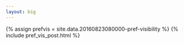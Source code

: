 ```yaml
---
layout: big
---
```

{% assign prefvis = site.data.20160823080000-pref-visibility %}
{% include pref_vis_post.html %}
